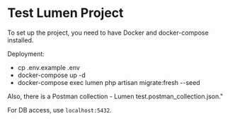 # Test Lumen Project

To set up the project, you need to have Docker and docker-compose installed.

Deployment:
- cp .env.example .env
- docker-compose up -d
- docker-compose exec lumen php artisan migrate:fresh --seed

Also, there is a Postman collection - Lumen test.postman_collection.json."

For DB access, use `localhost:5432`.
